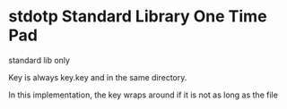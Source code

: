 # stdotp Standard Library One Time Pad

standard lib only 

Key is always key.key and in the same directory. 

In this implementation, the key wraps around if it is not as long as the file
